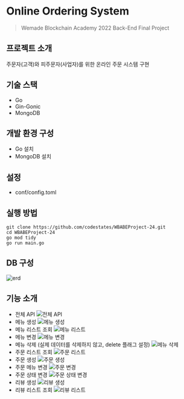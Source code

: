 # Online Ordering System
> Wemade Blockchain Academy 2022 Back-End Final Project

## 프로젝트 소개
주문자(고객)와 피주문자(사업자)를 위한 온라인 주문 시스템 구현

## 기술 스택
- Go
- Gin-Gonic
- MongoDB

## 개발 환경 구성
- Go 설치
- MongoDB 설치

## 설정
- conf/config.toml

## 실행 방법
```
git clone https://github.com/codestates/WBABEProject-24.git
cd WBABEProject-24
go mod tidy
go run main.go
```

## DB 구성
![erd](https://user-images.githubusercontent.com/115597002/209469922-4c4f85fe-3065-4417-8754-569d51c6742d.PNG)

## 기능 소개
- 전체 API
![전체 API](https://user-images.githubusercontent.com/115597002/209470202-08b07bdc-b65b-43fb-8008-205ab6dd530a.PNG)
- 메뉴 생성
![메뉴 생성](https://user-images.githubusercontent.com/115597002/209469949-bb2c2fc6-81b6-4d12-9784-05e62d4f21cc.PNG)
- 메뉴 리스트 조회
![메뉴 리스트](https://user-images.githubusercontent.com/115597002/209470019-91ef9724-0060-4553-90c1-adf6f6223227.PNG)
- 메뉴 변경
![메뉴 변경](https://user-images.githubusercontent.com/115597002/209470038-27c47543-a92f-41f9-b051-622f59329fed.PNG)
- 메뉴 삭제 (실제 데이터를 삭제하지 않고, delete 플래그 설정)
![메뉴 삭제](https://user-images.githubusercontent.com/115597002/209469991-cfcb3d80-c0bf-48f7-8539-7082ade8dd8a.PNG)
- 주문 리스트 조회
![주문 리스트](https://user-images.githubusercontent.com/115597002/209470000-62d4f3d1-5b3e-42f4-b0dd-ca8fd4a09f0b.PNG)
- 주문 생성
![주문 생성](https://user-images.githubusercontent.com/115597002/209469957-ac3222e9-878e-4ed1-9569-ded243792687.PNG)
- 주문 메뉴 변경
![주문 변경](https://user-images.githubusercontent.com/115597002/209470030-fae3f173-f153-4b3c-87c4-f22fbdeb4f02.PNG)
- 주문 상태 변경
![주문 상태 변경](https://user-images.githubusercontent.com/115597002/209470052-9636149e-b9c7-4fdc-a6a1-8a01e68099b8.PNG)
- 리뷰 생성
![리뷰 생성](https://user-images.githubusercontent.com/115597002/209469968-792108a8-0386-4c68-8450-d33101e62329.PNG)
- 리뷰 리스트 조회
![리뷰 리스트](https://user-images.githubusercontent.com/115597002/209470007-db854059-ca9e-4aec-b0bc-4a388b589a28.PNG)